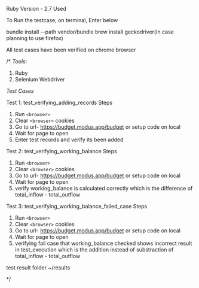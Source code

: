 Ruby Version - 2.7 Used

To Run the testcase, on terminal, Enter below

bundle install --path vendor/bundle
brew install geckodriver(In case planning to use firefox)

All test cases have been verified on chrome browser

/*
*Tools:*
1. Ruby
2. Selenium Webdriver 

*Test Cases*

Test 1: test_verifying_adding_records
Steps 
1. Run `<browser>`
2. Clear `<browser>` cookies
3. Go to url- https://budget.modus.app/budget or setup code on local
4. Wait for page to open
5. Enter test records and verify its been added

Test 2: test_verifying_working_balance
Steps 
1. Run `<browser>`
2. Clear `<browser>` cookies
3. Go to url- https://budget.modus.app/budget or setup code on local
4. Wait for page to open
5. verify working_balance is calculated correctly which is the difference of total_inflow - total_outflow

Test 3: test_verifying_working_balance_failed_case
Steps 
1. Run `<browser>`
2. Clear `<browser>` cookies
3. Go to url- https://budget.modus.app/budget or setup code on local
4. Wait for page to open
5. verifying fail case that working_balance checked shows incorrect result in test_execution which is the addition instead of substraction of total_inflow - total_outflow


test result folder
~/results


*/

